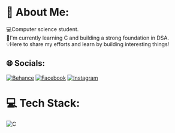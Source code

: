 # 💫 About Me:
💻Computer science student.<br>🚀I'm currently learning C and building a strong foundation in DSA.<br>💡Here to share my efforts and learn by building interesting things!<br>


## 🌐 Socials:
[![Behance](https://img.shields.io/badge/Behance-1769ff?logo=behance&logoColor=white)](https://behance.net/nacerbn) [![Facebook](https://img.shields.io/badge/Facebook-%231877F2.svg?logo=Facebook&logoColor=white)](https://facebook.com/Nacereddine.bn) [![Instagram](https://img.shields.io/badge/Instagram-%23E4405F.svg?logo=Instagram&logoColor=white)](https://instagram.com/nacerddin_ben) 

# 💻 Tech Stack:
![C](https://img.shields.io/badge/c-%2300599C.svg?style=flat-square&logo=c&logoColor=white)
